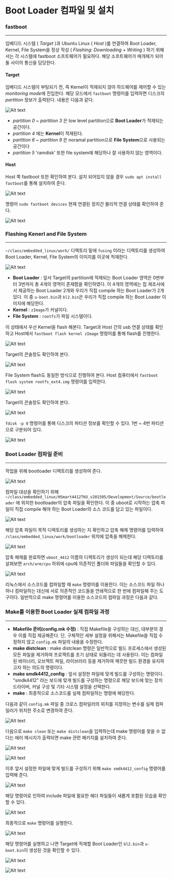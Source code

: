 # Boot Loader 컴파일 및 설치



### fastboot

---

임베디드 시스템 ( *Target* )과 Ubuntu Linux ( *Host* )를 연결하여 Boot Loader, Kernel, File System을 정상 작성 ( *Flashing: Downloading + Writing* ) 하기 위해서는 각 시스템에 fastboot 소프트웨어가 필요하다. 해당 소프트웨어가 매개체가 되어 둘 사이의 통신을 담당한다.

#### Target

임베디드 시스템이 부팅되기 전, 즉 Kernel이 적재되지 않아 하드웨어를 제어할 수 있는 *monitoring mode*에 진입한다. 해당 모드에서 `fastboot` 명령어를 입력하면 디스크의 *partition* 정보가 출력된다. 내용은 다음과 같다.

![Alt text](<image/Screenshot from 2024-04-11 09-37-00.png>)

* *partition 0* ~ *partition 3* 은 low level partition으로 **Boot Loader**가 적재되는 공간이다.
* *partition 4* 에는 **Kernel**이 적재된다.
* *partition 6* ~ *partition 9* 은 noramal partition으로 **File System**으로 사용되는 공간이다 
* *partition 5* 'ramdisk' 또한 file system에 해당하나 잘 사용하지 않는 영역이다.
  
#### Host

Host 쪽 fastboot 또한 확인하여 본다. 설치 되어있지 않을 경우 `sudo apt install fastboot`를 통해 설치하여 준다.

![Alt text](<image/Screenshot from 2024-04-11 09-55-42.png>)

명령어 `sudo fastboot devices` 현재 연결된 장치간 물리적 연결 상태를 확인하여 준다.

![Alt text](<image/Screenshot from 2024-04-11 10-02-59.png>)

### Flashing Kenerl and File System

---

`~/class/embedded_linux/work/` 디렉토리 밑에 `fusing` 이라는 디렉토리를 생성하여 Boot Loader, Kernel, File System의 이미지를 이곳에 적재한다.

![Alt text](<image/Screenshot from 2024-04-11 10-07-22.png>)

* **Boot Loader** : 앞서 Target의 partition에 적재되는 Boot Loader 영역은 0번부터 3번까지 총 4개의 영역이 존재함을 확인하였다. 이 4개의 영역에는 칩 제조사에서 제공하는 Boot Loader 2개와 우리가 직접 compile 하는 Boot Loader가 2개 있다. 이 중 `u-boot.bin`과 `bl2.bin`은 우리가 직접 compile 하는 Boot Loader 이미지에 해당한다.
* **Kernel** : `zImage`가 커널이다.
* **File System** : `rootfs`가 파일 시스템이다.

이 상태에서 우선 Kernel을 flash 해본다. Target과 Host 간의 usb 연결 상태를 확인하고 Host에서 `fastboot flash kernel zImage` 명령어를 통해 flash를 진행한다.

![Alt text](<image/Screenshot from 2024-04-11 10-13-36.png>)

Target의 콘솔창도 확인하여 본다.

![Alt text](<image/Screenshot from 2024-04-11 10-13-43.png>)

File System flash도 동일한 방식으로 진행하여 본다. Host 컴퓨터에서 `fastboot flash system rootfs_ext4.img` 명령어를 입력한다.

![Alt text](<./image/Screenshot from 2024-04-11 10-15-48.png>)

Target의 콘솔창도 확인하여 본다.

![Alt text](<./image/Screenshot from 2024-04-11 10-19-15.png>)

`fdisk -p 0` 명령어를 통해 디스크의 파티션 정보를 확인할 수 있다. 1번 ~ 4번 파티션으로 구분되어 있다.

![Alt text](<./image/Screenshot from 2024-04-11 10-46-00.png>)


### Boot Loader 컴파일 준비

---

작업을 위해 bootloader 디렉토리를 생성하여 준다.

![Alt text](<./image/Screenshot from 2024-04-11 10-53-10.png>)

컴파일 대상을 확인하기 위해 `~/class/embedded_linux/HSmart4412TKU_v201505/Development/Source/bootloader` 에 위치한 bootloader의 압축 파일을 확인한다. 이 중 uboot로 시작하는 압축 파일이 직접 compile 해야 하는 Boot Loader의 소스 코드를 담고 있는 파일이다.

![Alt text](<./image/Screenshot from 2024-04-11 10-54-41.png>)

해당 압축 파일이 목적 디렉토리를 생성하는 지 확인하고 압축 해제 명령어를 입력하여 `/class/embedded_linux/work/bootloader` 위치에 압축을 해제한다.

![Alt text](<./image/Screenshot from 2024-04-11 10-59-06.png>)

압축 해제를 완료하면 `uboot_4412` 이름의 디렉토리가 생성이 되는데 해당 디렉토리를 살펴보면 `arch/arm/cpu` 하위에 cpu에 의존적인 폴더와 파일들을 확인할 수 있다.

![Alt text](<./image/Screenshot from 2024-04-11 11-02-07.png>)

리눅스에서 소스코드를 컴파일할 때 `make` 명령어를 이용한다. 이는 소스코드 파일 하나하나 컴파일하는 대신에 서로 의존적인 코드들을 연쇄적으로 한 번에 컴파일해 주는 도구이다. 일반적으로 make 명령어를 이용한 소스코드의 컴파일 과정은 다음과 같다.

### Make를 이용한 Boot Loader 실제 컴파일 과정

---

* **Makefile 준비(config.mk 수정)** : 직접 Makefile을 구성하는 대신, 대부분의 경우 이를 직접 제공해준다. 단, 구체적인 세부 설정을 위해서는 Makefile을 직접 수정하지 않고 `config.mk` 파일의 내용을 수정한다.
* **make distclean** : make distclean 명령은 일반적으로 빌드 프로세스에서 생성된 모든 파일을 제거하여 프로젝트를 초기 상태로 되돌리는 데 사용된다. 이는 컴파일된 바이너리, 오브젝트 파일, 라이브러리 등을 제거하여 깨끗한 빌드 환경을 유지하고자 하는 의도의 명령이다.
* **make smdk4412_config** : 앞서 설정한 파일에 맞게 빌드를 구성하는 명령이다. "smdk4412" 라는 보드에 맞게 빌드를 구성하는 명령으로 해당 보드에 맞는 장치 드라이버, 커널 구성 및 기타 시스템 설정을 선택한다.
* **make** : 최종적으로 소스코드를 실제 컴파일하는 명령에 해당한다.

다음과 같이 `config.mk` 파일 중 크로스 컴파일러의 위치를 지정하는 변수를 실제 컴파일러가 위치한 주소로 변경하여 준다.

![Alt text](<./image/Screenshot from 2024-04-11 11-18-17.png>)

다음으로 `make clean` 또는 `make distclean`을 입력하는데 make 명령어를 찾을 수 없다는 에러 메시지가 출력되면 make 관련 패키지를 설치하여 준다.

 ![Alt text](<./image/Screenshot from 2024-04-11 11-25-29.png>)

 ![Alt text](<./image/Screenshot from 2024-04-11 11-26-08.png>)

 이후 앞서 설정한 파일에 맞게 빌드를 구성하기 위해 `make smdk4412_config` 명령어를 입력해 준다.

![Alt text](<./image/Screenshot from 2024-04-11 11-32-49.png>)

해당 명령어로 인하여 include 파일에 필요한 헤더 파일들이 새롭게 포함된 모습을 확인할 수 있다.

![Alt text](<./image/Screenshot from 2024-04-11 11-34-47.png>)

최종적으로 `make` 명령어를 실행한다.

![Alt text](<./image/Screenshot from 2024-04-11 11-38-27.png>)

해당 명령어를 실행하고 나면 Target에 적재할 Boot Loader인 `bl2.bin`과 `u-boot.bin`이 생성된 것을 확인할 수 있다.

![Alt text](<./image/Screenshot from 2024-04-11 11-43-29.png>)

![Alt text](<./image/Screenshot from 2024-04-11 11-43-35.png>)